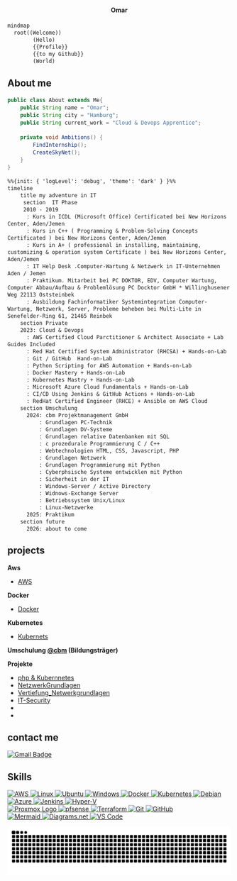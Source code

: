 
<h4 align="center">Omar</h4>

```mermaid
mindmap
  root((Welcome))
        (Hello)
        {{Profile}}
        {{to my Github}}
        (World)
```

## About me


```java
public class About extends Me{
    public String name = "Omar";
    public String city = "Hamburg";
    public String current_work = "Cloud & Devops Apprentice";
    
    private void Ambitions() {
        FindInternship();
        CreateSkyNet();
    }
}
```


```mermaid
%%{init: { 'logLevel': 'debug', 'theme': 'dark' } }%%
timeline
    title my adventure in IT 
     section  IT Phase
     2010 - 2019
      : Kurs in ICDL (Microsoft Office) Certificated bei New Horizons Center, Aden/Jemen
      : Kurs in C++ ( Programming & Problem-Solving Concepts Certificated ) bei New Horizons Center, Aden/Jemen
      : Kurs in A+ ( professional in installing, maintaining, customizing & operation system Certificate ) bei New Horizons Center, Aden/Jemen
      : IT Help Desk .Computer-Wartung & Netzwerk in IT-Unternehmen Aden / Jemen
      : Praktikum. Mitarbeit bei PC DOKTOR, EDV, Computer Wartung, Computer Abbau/Aufbau & Problemlösung PC Docktor GmbH * Willinghusener Weg 22113 Oststeinbek
      : Ausbildung Fachinformatiker Systemintegration Computer-Wartung, Netzwerk, Server, Probleme beheben bei Multi-Lite in Senefelder-Ring 61, 21465 Reinbek
    section Private
    2023: Cloud & Devops
      : AWS Certified Cloud Parctitioner & Architect Associate + Lab Guides Included
      : Red Hat Certified System Administrator (RHCSA) + Hands-on-Lab
      : Git / GitHub  Hand-on-Lab
      : Python Scripting for AWS Automation + Hands-on-Lab
      : Docker Mastery + Hands-on-Lab
      : Kubernetes Mastry + Hands-on-Lab
      : Microsoft Azure Cloud Fundamentals + Hands-on-Lab
      : CI/CD Using Jenkins & GitHub Actions + Hands-on-Lab
      : RedHat Certified Engineer (RHCE) + Ansible on AWS Cloud
    section Umschulung 
      2024: cbm Projektmanagement GmbH
          : Grundlagen PC-Technik
          : Grundlagen DV-Systeme
          : Grundlagen relative Datenbanken mit SQL
          : c prozedurale Programmierung C / C++
          : Webtechnologien HTML, CSS, Javascript, PHP
          : Grundlagen Netzwerk
          : Grundlagen Programmierung mit Python
          : Cyberphsische Systeme entwicklen mit Python
          : Sicherheit in der IT
          : Windows-Server / Active Directory
          : Widnows-Exchange Server
          : Betriebssystem Unix/Linux
          : Linux-Netzwerke
      2025: Praktikum
    section future
      2026: about to come
```

## projects

**Aws**
  - [AWS](https://github.com/Devops-Omar/AWS_Projects)

**Docker**

  - [Docker](https://github.com/Devops-Omar/Docker-Project)

**Kubernetes**

  - [Kubernets](https://github.com/Devops-Omar/K8s)
    
**Umschulung [@cbm](https://cbm-projektmanagement.de/) (Bildungsträger)**

**Projekte**
  - [php & Kubernnetes](https://github.com/Devops-Omar/k8s-project)
  - [NetzwerkGrundlagen](https://github.com/Devops-Omar/NetzwerkGrundlagen)
  - [Vertiefung_Netwerkgrundlagen](https://github.com/DevOpsCloudOm4r/Vertiefung_Netwerkgrundlagen)
  - [IT-Security](https://github.com/DevOpsCloudOm4r/IT-Scueity)
  - 
  - 
   

## contact me

[![Gmail Badge](https://img.shields.io/badge/-Gmail-d14836?style=flat-square&logo=Gmail&logoColor=white&link=mailto:omar.membership@gmail.com)](mailto:omar.membership@gmail.com)

## Skills


             
          
<div>
  <a href="https://aws.amazon.com/" target="_blank">
    <img src="https://cdn.jsdelivr.net/gh/devicons/devicon/icons/amazonwebservices/amazonwebservices-original-wordmark.svg" alt="AWS" width="50" height="50" />
  </a>
  <a href="https://www.kernel.org/" target="_blank">
    <img src="https://cdn.jsdelivr.net/gh/devicons/devicon/icons/linux/linux-original.svg" alt="Linux" width="50" height="50" />
  </a>
  <a href="https://ubuntu.com/" target="_blank">
  <img src="https://cdn.jsdelivr.net/gh/devicons/devicon@latest/icons/ubuntu/ubuntu-original.svg" alt="Ubuntu" width="50" height="50" />
  </a>
  <a href="https://ubuntu.com/" target="_blank">
  <img src="https://cdn.jsdelivr.net/gh/devicons/devicon@latest/icons/windows11/windows11-original.svg"alt="Windows" width="50" height="50" />
  </a>
  <a href="https://www.docker.com/" target="_blank">
   <img src="https://cdn.jsdelivr.net/gh/devicons/devicon/icons/docker/docker-original-wordmark.svg" alt="Docker" width="50" height="50" />
  </a>
  <a href="https://kubernetes.io/" target="_blank">
    <img src="https://cdn.jsdelivr.net/gh/devicons/devicon/icons/kubernetes/kubernetes-original.svg" alt="Kubernetes" width="50" height="50" />
  </a>
  <a href="https://www.debian.org/" target="_blank">
    <img src="https://cdn.jsdelivr.net/gh/devicons/devicon/icons/debian/debian-original-wordmark.svg" alt="Debian" width="50" height="50" />
  </a>
  <a href="https://www.python.org/" target="_blank">
    <img src="https://cdn.jsdelivr.net/gh/devicons/devicon/icons/azure/azure-original.svg" alt="Azure" width="35" height="35" />
  </a>
  <a href="https://www.autohotkey.com/" target="_blank">
    <img src="https://cdn.jsdelivr.net/gh/devicons/devicon/icons/jenkins/jenkins-original.svg" alt="Jenkins" width="40" height="40" />
  </a>
  <a href="https://learn.microsoft.com/en-us/virtualization/hyper-v-on-windows/about/" target="_blank">
  <img src="https://upload.wikimedia.org/wikipedia/commons/3/34/Hyper-V_logo.png" alt="Hyper-V" width="50" height="50" />
  </a>
  <br>
  <a href="https://www.proxmox.com/" target="_blank">
  <img src="https://upload.wikimedia.org/wikipedia/commons/3/3a/Proxmox_logo.svg" alt="Proxmox Logo" width="50" height="50" />
  </a>
  <a href="https://www.pfsense.org/" target="_blank"> 
  <img src="https://cdn.jsdelivr.net/gh/devicons/devicon@latest/icons/pfsense/pfsense-original.svg" alt="pfsense" width="50" height="50"/> 
  <i class="devicon-pfsense-original"></i>        
  </a>
  <a href="https://www.terraform.io/" target="_blank">
    <img src="https://cdn.jsdelivr.net/gh/devicons/devicon/icons/terraform/terraform-original.svg" alt="Terraform" width="40" height="40" />
  </a>
  <a href="https://git-scm.com/" target="_blank">
    <img src="https://git-scm.com/images/logos/downloads/Git-Icon-1788C.png" alt="Git" width="40" height="40" />
  </a>
  <a href="https://github.com/" target="_blank">
    <img src="https://www.svgrepo.com/show/475654/github-color.svg" alt="GitHub" width="40" height="40" />
  </a>
  <br>
  <a href="https://mermaid.js.org/" target="_blank">
    <img src="https://media.dev.to/cdn-cgi/image/width=1080,height=1080,fit=cover,gravity=auto,format=auto/https%3A%2F%2Fdev-to-uploads.s3.amazonaws.com%2Fuploads%2Farticles%2Fnquzpg7otfuyrhjyhvhp.png" alt="Mermaid" width="40" height="40" />
  </a>
  <a href="https://app.diagrams.net/" target="_blank">
    <img src="https://upload.wikimedia.org/wikipedia/commons/thumb/3/3e/Diagrams.net_Logo.svg/768px-Diagrams.net_Logo.svg.png" alt="Diagrams.net" width="40" height="40" />
  </a>
  <a href="https://code.visualstudio.com/" target="_blank">
    <img src="https://cdn.worldvectorlogo.com/logos/visual-studio-code-1.svg" alt="VS Code" width="40" height="40" />
  </a>
</div>


![Snake animation](https://github.com/DevOpsCloudOm4r/DevOpsCloudOm4r/raw/output/github-contribution-grid-snake.svg)

